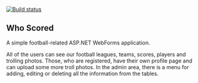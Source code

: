 [![Build status](https://ci.appveyor.com/api/projects/status/qh6fo9nnkhcq6e9l?svg=true)](https://ci.appveyor.com/project/petya/whoscored)

## Who Scored ##
A simple football-related ASP.NET WebForms application.

 All of the users can see our football leagues, teams, scores, players
 and trolling photos. 
 Those, who are registered, have their own profile
 page and can upload some more troll photos. 
 In the admin area, there
 is a menu for adding, editing or deleting all the information from the
 tables.

